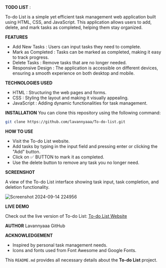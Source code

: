 **TODO LIST** :

To-do List is a simple yet efficient task management web application built using HTML, CSS, and JavaScript. 
This application allows users to add, delete, and mark tasks as completed, helping them stay organized.

**FEATURES**
- Add New Tasks : Users can input tasks they need to complete.
- Mark as Completed : Tasks can be marked as completed, making it easy to track progress.
- Delete Tasks : Remove tasks that are no longer needed.
- Responsive Design : The application is accessible on different devices, ensuring a smooth experience on both desktop and mobile.

**TECHNOLOGIES USED**
- HTML : Structuring the web pages and forms.
- CSS : Styling the layout and making it visually appealing.
- JavaScript : Adding dynamic functionalities for task management.

**INSTALLATION**
You can clone this repository using the following command:
```bash
git clone https://github.com/lavannyaaa/To-do-list.git
```

**HOW TO USE**
- Visit the To-do List website.
- Add tasks by typing in the input field and pressing enter or clicking the "Add" button.
- Click on ✅ BUTTON to mark it as completed.
- Use the delete button to remove any task you no longer need.

**SCREENSHOT**

A view of the To-do List interface showing task input, task completion, and deletion functionality.

![Screenshot 2024-09-14 224956](https://github.com/user-attachments/assets/44dd1d96-7b8d-42e1-b7bb-535f718c0afa)

**LIVE DEMO**

Check out the live version of To-do List: [ To-do List Website](https://lavannyaaa.github.io/To-do-list/)


**AUTHOR**
Lavannyaaa
GitHub

**ACKNOWLEDGEMENT**
- Inspired by personal task management needs.
- Icons and fonts used from Font Awesome and Google Fonts.

This `README.md` provides all necessary details about the **To-do List** project.
